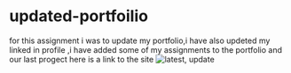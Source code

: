# updated-portfoilio
for this assignment i was to update my portfolio,i have also updeted my linked in profile ,i have added some of my assignments to the portfolio and our last progect here is a link to the site ![latest, update](https://user-images.githubusercontent.com/78364275/116344973-cbb1ad80-a819-11eb-8d3d-3366fbd225d1.png)

